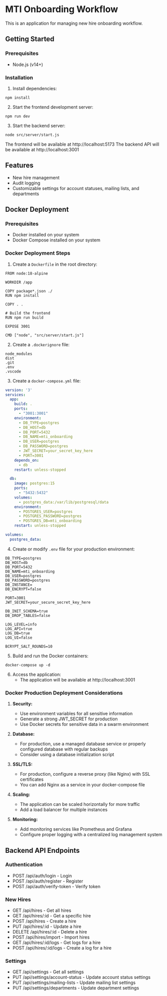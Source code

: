 
# MTI Onboarding Workflow

This is an application for managing new hire onboarding workflow.

## Getting Started

### Prerequisites
- Node.js (v14+)

### Installation

1. Install dependencies:
```
npm install
```

2. Start the frontend development server:
```
npm run dev
```

3. Start the backend server:
```
node src/server/start.js
```

The frontend will be available at http://localhost:5173
The backend API will be available at http://localhost:3001

## Features
- New hire management
- Audit logging
- Customizable settings for account statuses, mailing lists, and departments

## Docker Deployment

### Prerequisites
- Docker installed on your system
- Docker Compose installed on your system

### Docker Deployment Steps

1. Create a `Dockerfile` in the root directory:
```
FROM node:18-alpine

WORKDIR /app

COPY package*.json ./
RUN npm install

COPY . .

# Build the frontend
RUN npm run build

EXPOSE 3001

CMD ["node", "src/server/start.js"]
```

2. Create a `.dockerignore` file:
```
node_modules
dist
.git
.env
.vscode
```

3. Create a `docker-compose.yml` file:
```yaml
version: '3'
services:
  app:
    build: .
    ports:
      - "3001:3001"
    environment:
      - DB_TYPE=postgres
      - DB_HOST=db
      - DB_PORT=5432
      - DB_NAME=mti_onboarding
      - DB_USER=postgres
      - DB_PASSWORD=postgres
      - JWT_SECRET=your_secret_key_here
      - PORT=3001
    depends_on:
      - db
    restart: unless-stopped

  db:
    image: postgres:15
    ports:
      - "5432:5432"
    volumes:
      - postgres_data:/var/lib/postgresql/data
    environment:
      - POSTGRES_USER=postgres
      - POSTGRES_PASSWORD=postgres
      - POSTGRES_DB=mti_onboarding
    restart: unless-stopped

volumes:
  postgres_data:
```

4. Create or modify `.env` file for your production environment:
```
DB_TYPE=postgres
DB_HOST=db
DB_PORT=5432
DB_NAME=mti_onboarding
DB_USER=postgres
DB_PASSWORD=postgres
DB_INSTANCE=
DB_ENCRYPT=false

PORT=3001
JWT_SECRET=your_secure_secret_key_here

DB_INIT_SCHEMA=true
DB_DROP_TABLES=false

LOG_LEVEL=info
LOG_API=true
LOG_DB=true
LOG_UI=false

BCRYPT_SALT_ROUNDS=10
```

5. Build and run the Docker containers:
```
docker-compose up -d
```

6. Access the application:
   - The application will be available at http://localhost:3001

### Docker Production Deployment Considerations

1. **Security:**
   - Use environment variables for all sensitive information
   - Generate a strong JWT_SECRET for production
   - Use Docker secrets for sensitive data in a swarm environment

2. **Database:**
   - For production, use a managed database service or properly configured database with regular backups
   - Consider using a database initialization script

3. **SSL/TLS:**
   - For production, configure a reverse proxy (like Nginx) with SSL certificates
   - You can add Nginx as a service in your docker-compose file

4. **Scaling:**
   - The application can be scaled horizontally for more traffic
   - Add a load balancer for multiple instances

5. **Monitoring:**
   - Add monitoring services like Prometheus and Grafana
   - Configure proper logging with a centralized log management system

## Backend API Endpoints

### Authentication
- POST /api/auth/login - Login
- POST /api/auth/register - Register
- POST /api/auth/verify-token - Verify token

### New Hires
- GET /api/hires - Get all hires
- GET /api/hires/:id - Get a specific hire
- POST /api/hires - Create a hire
- PUT /api/hires/:id - Update a hire
- DELETE /api/hires/:id - Delete a hire
- POST /api/hires/import - Import hires
- GET /api/hires/:id/logs - Get logs for a hire
- POST /api/hires/:id/logs - Create a log for a hire

### Settings
- GET /api/settings - Get all settings
- PUT /api/settings/account-status - Update account status settings
- PUT /api/settings/mailing-lists - Update mailing list settings
- PUT /api/settings/departments - Update department settings
